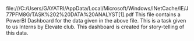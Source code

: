 file:///C:/Users/GAYATRI/AppData/Local/Microsoft/Windows/INetCache/IE/J77PFM8G/TASK%202%20DATA%20ANALYST[1].pdf
This file contains a PowerBI Dashboard for the data given in the above file. This is a task given to us Interns by Elevate club. This dashboard is created for story-telling of this data.
